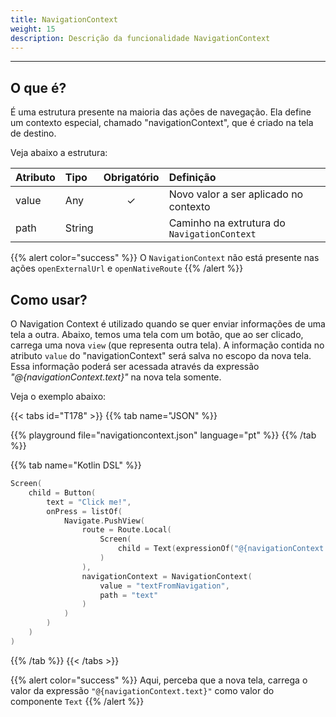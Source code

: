 ```yaml
---
title: NavigationContext
weight: 15
description: Descrição da funcionalidade NavigationContext
---
```


---

## O que é?

É uma estrutura presente na maioria das ações de navegação. Ela define um contexto especial, chamado "navigationContext", que é criado na tela de destino.

Veja abaixo a estrutura:

| **Atributo** | **Tipo** | Obrigatório | **Definição**                 |
| :----------- | :------- | :---------: | :---------------------------- |
| value | Any | ✓ | Novo valor a ser aplicado no contexto |
| path | String |   | Caminho na extrutura do ``NavigationContext``|

{{% alert color="success" %}}
  O `NavigationContext` não está presente nas ações `openExternalUrl` e `openNativeRoute`
{{% /alert %}}

## Como usar?

O Navigation Context é utilizado quando se quer enviar informações de uma tela a outra. Abaixo, temos uma tela com um botão, que ao ser clicado, carrega uma nova ``view`` (que representa outra tela). A informação contida no atributo `value` do "navigationContext" será salva no escopo da nova tela. Essa informação poderá ser acessada através da expressão *"@{navigationContext.text}"* na nova tela somente.

Veja o exemplo abaixo:

{{< tabs id="T178" >}}
{{% tab name="JSON" %}}

<!-- json-playground:navigationcontext.json
{
  "_beagleComponent_" : "beagle:screenComponent",
  "child" : {
    "_beagleComponent_" : "beagle:button",
    "text" : "Click me!",
    "onPress" : [ {
      "_beagleAction_" : "beagle:pushView",
      "route" : {
        "screen" : {
          "_beagleComponent_" : "beagle:screenComponent",
          "child" : {
            "_beagleComponent_" : "beagle:text",
            "text" : "@{navigationContext.text}"
          }
        }
      },
      "navigationContext": {
        "path": "text",
        "value": "textFromNavigation"
      }
    } ]
  }
}
-->

{{% playground file="navigationcontext.json" language="pt" %}}
{{% /tab %}}

{{% tab name="Kotlin DSL" %}}

```Kotlin
Screen(
    child = Button(
        text = "Click me!",
        onPress = listOf(
            Navigate.PushView(
                route = Route.Local(
                    Screen(
                        child = Text(expressionOf("@{navigationContext.text}"))
                    )
                ),
                navigationContext = NavigationContext(
                    value = "textFromNavigation",
                    path = "text"
                )
            )
        )
    )
)
```

{{% /tab %}}
{{< /tabs >}}

{{% alert color="success" %}}
  Aqui, perceba que a nova tela, carrega o valor da expressão `"@{navigationContext.text}"` como valor do componente ``Text``
{{% /alert %}}
